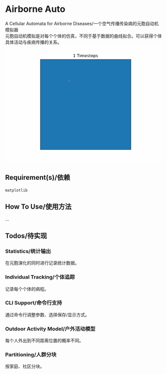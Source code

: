
# Airborne Auto
A Cellular Automata for Airborne Diseases/一个空气传播传染病的元胞自动机模拟器    
元胞自动机模拟是对每个个体的仿真，不同于基于数据的曲线拟合。可以获得个体具体活动与疾病传播的关系。
![Preview](spread.gif)

## Requirement(s)/依赖
`matplotlib`


## How To Use/使用方法
...

## Todos/待实现
### Statistics/统计输出
在元胞演化的同时进行记录统计数据。

### Individual Tracking/个体追踪
记录每个个体的病程。

### CLI Support/命令行支持
通过命令行调整参数、选择保存/显示方式。

### Outdoor Activity Model/户外活动模型
每个人外出到不同距离位置的概率不同。

### Partitioning/人群分块
按家庭、社区分块。
    



